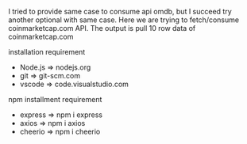 I tried to provide same case to consume api omdb, but I succeed try another optional with same case.
Here we are trying to fetch/consume coinmarketcap.com API.
The output is pull 10 row data of coinmarketcap.com

installation requirement

- Node.js => nodejs.org
- git => git-scm.com
- vscode => code.visualstudio.com


npm installment requirement
- express  => npm i express
- axios => npm i axios
- cheerio => npm i cheerio






